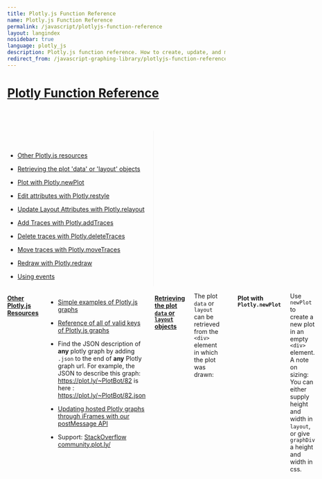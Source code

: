```yaml
---
title: Plotly.js Function Reference
name: Plotly.js Function Reference
permalink: /javascript/plotlyjs-function-reference
layout: langindex
nosidebar: true
language: plotly_js
description: Plotly.js function reference. How to create, update, and modify graphs drawn with Plotly's Javascript Graphing Library.
redirect_from: /javascript-graphing-library/plotlyjs-function-reference
---
```


<h1 id="plotlyjs-function-reference" class="centered"><a class="no_underline" href="#plotlyjs-function-reference">Plotly Function Reference</a></h1>
<br><br><br>
<div class="row">
    <div class="four columns">
      <div class="toc" style="border-right: 1px solid #f3f3f3; padding-right: 20px;"><br><br>
          <ul>
              <li><a href="#other-resources" class="attribute-name"><p class="left-align">Other Plotly.js resources</p></a></li>
              <li><a href="#retrieving-data-layout" class="attribute-name"><p class="left-align">Retrieving the plot 'data' or 'layout' objects</p></a></li>
              <li><a href="#plotly-newplot" class="attribute-name"><p class="left-align">Plot with Plotly.newPlot</p></a></li>
              <li><a href="#plotly-restyle" class="attribute-name"><p class="left-align">Edit attributes with Plotly.restyle</p></a></li>
              <li><a href="#plotly-relayout" class="attribute-name"><p class="left-align">Update Layout Attributes with Plotly.relayout</p></a></li>
              <li><a href="#plotly-addtraces" class="attribute-name"><p class="left-align">Add Traces with Plotly.addTraces</p></a></li>
              <li><a href="#plotly-deletetraces" class="attribute-name"><p class="left-align">Delete traces with Plotly.deleteTraces</p></a></li>
              <li><a href="#plotly-movetraces" class="attribute-name"><p class="left-align">Move traces with Plotly.moveTraces</p></a></li>
              <li><a href="#plotly-redraw" class="attribute-name"><p class="left-align">Redraw with Plotly.redraw</p></a></li>
              <li><a href="#plotly-events" class="attribute-name"><p class="left-align">Using events</p></a></li>
          </ul>
      </div>
    </div>
<div class="eight columns">
<h4 id="other-resources"><a class="no_underline plot-blue" href="#other-resources">Other Plotly.js Resources</a></h4>

<ul>
<li><p><a href="/javascript/">Simple examples of Plotly.js graphs</a></p></li>
<li><p><a class="no_underline" href="/javascript/reference">Reference of all of valid keys of Plotly.js graphs</a></p></li>
<li><p>Find the JSON description of <b>any</b> plotly graph by adding <code>.json</code> to the end of <b>any</b> Plotly graph url. For example, the JSON to describe this graph: <a class="no_underline" href="https://plot.ly/~PlotBot/82">https://plot.ly/~PlotBot/82</a> is here : <a class="no_underline" href="https://plot.ly/~PlotBot/82.json">https://plot.ly/~PlotBot/82.json</a></p></li>
<li><p><a class="no_underline" href="https://github.com/plotly/postMessage-API">Updating hosted Plotly graphs through iFrames with our postMessage API</a></p></li>
<li><p>Support: <a class="no_underline" href="http://stackoverflow.com/questions/tagged/plotly?sort=newest&pageSize=15">StackOverflow</a> <a class="no_underline" href="http://community.plot.ly/">community.plot.ly/</a></p></li>
</ul>

<h4 id="retrieving-data-layout"><a class="no_underline plot-blue" href="#retrieving-data-layout">Retrieving the plot <code>data</code> or <code>layout</code></pre> objects</a></h4>

The plot <code>data</code> or <code>layout</code> can  be retrieved from the <code>&lt;div&gt;</code> element in which the plot was drawn:

<pre><code class="language-javascript hljs" data-lang="javascript">
var data = [trace1, trace2, trace3];
Plotly.newPlot('examplePlot', data, {title:'My Plot'});

var plotDiv = document.getElementById('examplePlot');
var plotData = plotDiv.data;
</code></pre>

<h4 id="plotly-newplot"><a>Plot with <code>Plotly.newPlot</code></a></h4>

Use <code>newPlot</code> to create a new plot in an empty <code>&lt;div&gt;</code> element.
A note on sizing: You can either supply height and width in <code>layout</code>, or give <code>graphDiv</code> a height and width in css.

<pre><code class="language-javascript hljs" data-lang="javascript">
var trace1 = {
  x: [1999, 2000, 2001, 2002],
  y: [10, 15, 13, 17],
  type: 'scatter'
};
var trace2 = {
  x: [1999, 2000, 2001, 2002],
  y: [16, 5, 11, 9],
  type: 'scatter'
};
var data = [trace1, trace2];
var layout = {
  title: 'Sales Growth',
  xaxis: {
    title: 'Year',
    showgrid: false,
    zeroline: false
  },
  yaxis: {
    title: 'Percent',
    showline: false
  }
};
Plotly.newPlot(graphDiv, data, layout);

// deprecated: calling plot again will add new trace(s) to the plot,
// but will ignore new layout.
var data2 = [{
  x: [1999, 2000, 2001, 2002],
  y: [10, 9, 8, 7],
  type: 'scatter'
}];
var layout2 = {title: 'Revenue'};
Plotly.newPlot(graphDiv, data2, layout2);
</code></pre>
<br>

<p data-height="440" data-theme-id="15263" data-slug-hash="meaKwE" data-default-tab="result" data-user="plotly" class='codepen' data-preview="true">See the Pen <a href='http://codepen.io/plotly/pen/meaKwE/'>Plotly.newPlot</a> by plotly (<a href='http://codepen.io/plotly'>@plotly</a>) on <a href='http://codepen.io'>CodePen</a>.</p>
<script async src="//assets.codepen.io/assets/embed/ei.js"></script>

<br>

You can hide the link to Plotly's cloud with <code>{showLink: false}</code> as the 4th argument.<br>
<code>Plotly.plot(divid, data, layout, {showLink: false})</code>

There are several other options that you can supply as the fourth argument. See more examples of the <a href="https://plot.ly/javascript/configuration-options/">configuration options.</a>

<h4 id="plotly-restyle"><a class="no_underline plot-blue" href="#plotly-restyle">Edit attributes with <code>Plotly.restyle</code></a></h4>

A more efficient means of changing parameters in the data array. When restyling, you may choose to have the specified changes effect as many traces as desired. The update is given as a single object and the traces that are effected are given as a list of traces indices. Note, leaving the trace indices unspecified assumes that you want to restyle <b>all</b> the traces.

<pre><code class="language-javascript hljs" data-lang="javascript">
// restyle a single trace using attribute strings
var update = {
    opacity: 0.4,
    marker.color: 'red'
};
Plotly.restyle(graphDiv, update, 0);

// restyle all traces using attribute strings
var update = {
    opacity: 0.4,
    marker.color: 'red'
};
Plotly.restyle(graphDiv, update);

// restyle two traces using attribute strings
var update = {
    opacity: 0.4,
    marker.color: 'red'
};
Plotly.restyle(graphDiv, update, [1, 2]);
</code></pre>

<br>

<p data-height="400" data-theme-id="15263" data-slug-hash="meaKYw" data-default-tab="result" data-user="plotly" class='codepen' data-preview="true">See the Pen <a href='http://codepen.io/plotly/pen/meaKYw/'>Plotly.restyle</a> by plotly (<a href='http://codepen.io/plotly'>@plotly</a>) on <a href='http://codepen.io'>CodePen</a>.</p>
<script async src="//assets.codepen.io/assets/embed/ei.js"></script>

<br>

The above examples have applied values across single or multiple traces. However, you can also specify <b>arrays</b> of values to apply to traces <b>in turn</b>.

<pre><code class="language-javascript hljs" data-lang="javascript">
// restyle the first trace's marker color 'red' and the second's 'green'
var update = {
    marker.color: ['red', 'green']
};
Plotly.restyle(graphDiv, update, [0, 1])

// alternate between red and green for all traces (note omission of traces)
var update = {
    marker.color: ['red', 'green']
};
Plotly.restyle(graphDiv, update)
</code></pre>

<br>

<p data-height="515" data-theme-id="15263" data-slug-hash="NGeBGL" data-default-tab="result" data-user="plotly" class='codepen' data-preview="true">See the Pen <a href='http://codepen.io/plotly/pen/NGeBGL/'>Plotly.restyle Traces in Turn</a> by plotly (<a href='http://codepen.io/plotly'>@plotly</a>) on <a href='http://codepen.io'>CodePen</a>.</p>

<br>

In restyle, arrays are assumed to be used in conjunction with the trace indices provided. Therefore, to apply an array <b>as a value</b>, you need to wrap it in an additional array. For example:

<pre><code class="language-javascript hljs" data-lang="javascript">
// update the color attribute of the first trace so that the markers within the same trace
// have different colors
var update = {
    marker.color: [['red', 'green']]
}
Plotly.restyle(graphDiv, update, [0])

// update two traces with new z data
var update = {z: [[[1,2,3], [2,1,2], [1,1,1]], [[0,1,1], [0,2,1], [3,2,1]]]};
Plotly.restyle(graphDiv, update, [1, 2])
</code></pre>

<br>

<p data-height="502" data-theme-id="15263" data-slug-hash="wKRxJE" data-default-tab="result" data-user="plotly" class='codepen' data-preview="true">See the Pen <a href='http://codepen.io/plotly/pen/wKRxJE/'>Plotly.restyle Arrays </a> by plotly (<a href='http://codepen.io/plotly'>@plotly</a>) on <a href='http://codepen.io'>CodePen</a>.</p>
<script async src="//assets.codepen.io/assets/embed/ei.js"></script>

<br>

The term <b>attribute strings</b> is used above to mean <b>flattened</b> (e.g., <code>{marker: {color: 'red'}}</code> vs. <code>{'marker.color': red}</code>). When you pass an attribute string to restyle inside the update object, it’s assumed to mean <b>update only this attribute</b>. Therefore, if you wish to replace and entire sub-object, you may simply specify <b>one less level of nesting</b>.

<pre><code class="language-javascript hljs" data-lang="javascript">
// replace the entire marker object with the one provided
var update = {
    marker: {color: 'red'}
};
Plotly.restyle(graphDiv, update, [0])
</code></pre>

<br>

<p data-height="528" data-theme-id="15263" data-slug-hash="LpMBOy" data-default-tab="result" data-user="plotly" class='codepen' data-preview="true">See the Pen <a href='http://codepen.io/plotly/pen/LpMBOy/'>Plotly.restyle Attribute strings </a> by plotly (<a href='http://codepen.io/plotly'>@plotly</a>) on <a href='http://codepen.io'>CodePen</a>.</p>
<script async src="//assets.codepen.io/assets/embed/ei.js"></script>

<br>

<h4 id="plotly-relayout"><a class="no_underline plot-blue" href="#plotly-relayout">Update layout attributes with <code>Plotly.relayout</code></a></h4>

A more efficient means of updating just the layout in a graphDiv. The call signature and arguments for relayout are similar (but simpler) to restyle. Because there are no indices to deal with, arrays need not be wrapped. Also, no argument specifying applicable trace indices is passed in.

<pre><code class="language-javascript hljs" data-lang="javascript">
// update only values within nested objects
var update = {
    title: 'some new title',
    xaxis.range: [0, 5]
};
Plotly.relayout(graphDiv, update)
</code></pre>

<br>

<p data-height="526" data-theme-id="15263" data-slug-hash="meajqx" data-default-tab="result" data-user="plotly" class='codepen' data-preview="true">See the Pen <a href='http://codepen.io/plotly/pen/meajqx/'>Plotly.relayout</a> by plotly (<a href='http://codepen.io/plotly'>@plotly</a>) on <a href='http://codepen.io'>CodePen</a>.</p>
<script async src="//assets.codepen.io/assets/embed/ei.js"></script>

<br>

Again, caution should be taken regarding flat <b>attribute strings</b> vs sub-objects used with relayout. In the above example, the value for <code>range</code> <b>in</b> <code>xaxis</code> is update. Conversly, below, the <code>xaxis</code> object is <b>replaced</b> with one that only has the range value:

<pre><code class="language-javascript hljs" data-lang="javascript">
// update an entire nested object with relayout
var update = {
    tile: 'some new title',
    xaxis: {range: [0, 5]}
};
Plotly.relayout(graphDiv, update)
</code></pre>

<br>

<p data-height="507" data-theme-id="15263" data-slug-hash="jbXpZj" data-default-tab="result" data-user="plotly" class='codepen' data-preview="true">See the Pen <a href='http://codepen.io/plotly/pen/jbXpZj/'>Plotly.relayout - xaxis replace</a> by plotly (<a href='http://codepen.io/plotly'>@plotly</a>) on <a href='http://codepen.io'>CodePen</a>.</p>
<script async src="//assets.codepen.io/assets/embed/ei.js"></script>

<br>

<h4 id="plotly-addtraces"><a class="no_underline plot-blue" href="#plotly-addtraces">Add Traces with <code>Plotly.addTraces</code></a></h4>

This allows you to add <b>new</b> traces to an existing <code>graphDiv</code> at any location in its data array.

<pre><code class="language-javascript hljs" data-lang="javascript">
// add a single trace to an existing graphDiv
Plotly.addTraces(graphDiv, {y: [2,1,2]});

// add two traces
Plotly.addTraces(graphDiv, [{y: [2,1,2]}, {y: [4, 5, 7]}]);

// add a trace at the beginning of the data array
Plotly.addTraces(graphDiv, {y: [1, 5, 7]}, 0);
</code></pre>

<br>

<p data-height="510" data-theme-id="15263" data-slug-hash="xwmJvL" data-default-tab="result" data-user="plotly" class='codepen' data-preview="true">See the Pen <a href='http://codepen.io/plotly/pen/xwmJvL/'>Plotly.addtraces</a> by plotly (<a href='http://codepen.io/plotly'>@plotly</a>) on <a href='http://codepen.io'>CodePen</a>.</p>
<script async src="//assets.codepen.io/assets/embed/ei.js"></script>

<br>

<h4 id="plotly-deletetraces"><a class="no_underline plot-blue" href="#plotly-deletetraces">Delete Traces with <code>Plotly.deleteTraces</code></a></h4>

This allows you to remove traces from an existing <code>graphDiv</code> by specifying the indices of the traces to be removed.

<pre><code class="language-javascript hljs" data-lang="javascript">
// remove the first trace
Plotly.deleteTraces(graphDiv, 0);

// remove the last two traces
Plotly.deleteTraces(graphDiv, [-2, -1]);
</code></pre>

<br>

<p data-height="503" data-theme-id="15263" data-slug-hash="meaGRo" data-default-tab="result" data-user="plotly" class='codepen' data-preview="true">See the Pen <a href='http://codepen.io/plotly/pen/meaGRo/'>Plotly.deleteTraces</a> by plotly (<a href='http://codepen.io/plotly'>@plotly</a>) on <a href='http://codepen.io'>CodePen</a>.</p>
<script async src="//assets.codepen.io/assets/embed/ei.js"></script>

<br>

<h4 id="plotly-movetraces"><a class="no_underline plot-blue" href="#plotly-movetraces">Move Traces with <code>Plotly.moveTraces</code></a></h4>

This allows you to reorder traces in an existing <code>graphDiv</code>. This will change the ordering of the layering and the legend.

<pre><code class="language-javascript hljs" data-lang="javascript">
// move the first trace (at index 0) the the end of the data array
Plotly.moveTraces(graphDiv, 0);

// move selected traces (at indices [0, 3, 5]) to the end of the data array
Plotly.moveTraces(graphDiv, [0, 3, 5]);

// move last trace (at index -1) to the beginning of the data array (index 0)
Plotly.moveTraces(graphDiv, -1, 0);

// move selected traces (at indices [1, 4, 5]) to new indices [0, 3, 2]
Plotly.moveTraces(graphDiv, [1, 4, 5], [0, 3, 2]);
</code></pre>

<br>

<p data-height="500" data-theme-id="15263" data-slug-hash="LpMJyB" data-default-tab="result" data-user="plotly" class='codepen' data-preview="true">See the Pen <a href='http://codepen.io/plotly/pen/LpMJyB/'>Plotly.moveTraces</a> by plotly (<a href='http://codepen.io/plotly'>@plotly</a>) on <a href='http://codepen.io'>CodePen</a>.</p>
<script async src="//assets.codepen.io/assets/embed/ei.js"></script>

<br>

<h4 id="plotly-redraw"><a class="no_underline plot-blue" href="#plotly-redraw">Redraw with <code>Plotly.redraw</code></a></h4>

Use <code>redraw</code> to trigger a complete recalculation and redraw of the graph. This is not the fastest way to change single attributes, but may be the simplest way. You can make any arbitrary change to the data and layout objects, including completely replacing them, then call redraw.

<pre><code class="language-javascript hljs" data-lang="javascript">
// make a modification to a graphDiv's data and redraw
graphDiv.data[0].opacity = 0.4;
Plotly.redraw(graphDiv);

// make many modifications and redraw
graphDiv.data[1].marker.color = 'red';
graphDiv.data.push({x: [1,2,3,4], y: [4,3,2,1], mode: 'lines+markers'})
graphDiv.layout.showlegend = false;
Plotly.redraw(graphDiv);
</code></pre>

<br>

<p data-height="515" data-theme-id="15263" data-slug-hash="GpPXdV" data-default-tab="result" data-user="plotly" class='codepen' data-preview="true">See the Pen <a href='http://codepen.io/plotly/pen/GpPXdV/'>Plotly.redraw</a> by plotly (<a href='http://codepen.io/plotly'>@plotly</a>) on <a href='http://codepen.io'>CodePen</a>.</p>
<script async src="//assets.codepen.io/assets/embed/ei.js"></script>

<br>

<h4 id="plotly-events"><a class="no_underline plot-blue" href="#plotly-redraw">Using events</a></h4>

Plots emit events prefixed with <code>plotly_</code> when clicked or hovered over, and event handlers can be bound to events using the <code>on</code> method that is exposed by the plot div object. It is possible to use jQuery events, but plotly.js no longer bundles jQuery, so we recommend using the plotly.js implementation.

<pre><code class="language-javascript hljs" data-lang="javascript">
// You can obtain the plot using document.getElementById('graphDiv')
graphDiv.on('plotly_click', function(data){
    // do something using the event data
});
</code></pre>

<br>

As well as <code>plotly\_click</code>, there is <code>plotly\_beforehover</code>, <code>plotly\_hover</code> and <code>plotly_unhover</code>.

<br>

<h4 id="plotly-plot"><a class="no_underline plot-blue" href="#note-plotly-plot">A note on <code>Plotly.plot</code></a></h4>

<code>Plotly.plot</code> is like <code>newPlot</code>, but it isn't idempotent (you can't call it multiple times in a row).
    </div>
</div>
